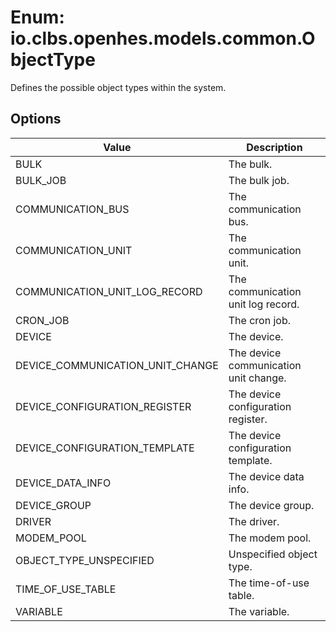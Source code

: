 # Enum: io.clbs.openhes.models.common.ObjectType

Defines the possible object types within the system.

## Options

| Value | Description |
| --- | --- |
| BULK | The bulk. |
| BULK_JOB | The bulk job. |
| COMMUNICATION_BUS | The communication bus. |
| COMMUNICATION_UNIT | The communication unit. |
| COMMUNICATION_UNIT_LOG_RECORD | The communication unit log record. |
| CRON_JOB | The cron job. |
| DEVICE | The device. |
| DEVICE_COMMUNICATION_UNIT_CHANGE | The device communication unit change. |
| DEVICE_CONFIGURATION_REGISTER | The device configuration register. |
| DEVICE_CONFIGURATION_TEMPLATE | The device configuration template. |
| DEVICE_DATA_INFO | The device data info. |
| DEVICE_GROUP | The device group. |
| DRIVER | The driver. |
| MODEM_POOL | The modem pool. |
| OBJECT_TYPE_UNSPECIFIED | Unspecified object type. |
| TIME_OF_USE_TABLE | The time-of-use table. |
| VARIABLE | The variable. |

